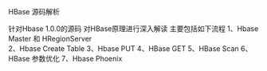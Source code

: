 HBase 源码解析

针对Hbase 1.0.0的源码 对HBase原理进行深入解读
主要包括如下流程
1、Hbase Master 和 HRegionServer <br>
2、Hbase Create Table
3、Hbase PUT
4、HBase GET
5、HBase Scan
6、HBase 参数优化
7、Hbase Phoenix
